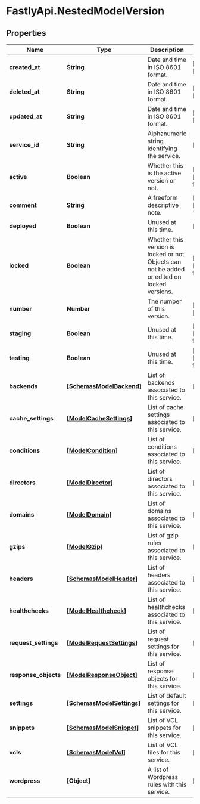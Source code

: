# FastlyApi.NestedModelVersion

## Properties

Name | Type | Description | Notes
------------ | ------------- | ------------- | -------------
**created_at** | **String** | Date and time in ISO 8601 format. | [optional] [readonly] 
**deleted_at** | **String** | Date and time in ISO 8601 format. | [optional] [readonly] 
**updated_at** | **String** | Date and time in ISO 8601 format. | [optional] [readonly] 
**service_id** | **String** | Alphanumeric string identifying the service. | [optional] 
**active** | **Boolean** | Whether this is the active version or not. | [optional] [default to false]
**comment** | **String** | A freeform descriptive note. | [optional] [default to &#39;&#39;]
**deployed** | **Boolean** | Unused at this time. | [optional] 
**locked** | **Boolean** | Whether this version is locked or not. Objects can not be added or edited on locked versions. | [optional] [default to false]
**number** | **Number** | The number of this version. | [optional] [readonly] 
**staging** | **Boolean** | Unused at this time. | [optional] [default to false]
**testing** | **Boolean** | Unused at this time. | [optional] [default to false]
**backends** | [**[SchemasModelBackend]**](SchemasModelBackend.md) | List of backends associated to this service. | [optional] 
**cache_settings** | [**[ModelCacheSettings]**](ModelCacheSettings.md) | List of cache settings associated to this service. | [optional] 
**conditions** | [**[ModelCondition]**](ModelCondition.md) | List of conditions associated to this service. | [optional] 
**directors** | [**[ModelDirector]**](ModelDirector.md) | List of directors associated to this service. | [optional] 
**domains** | [**[ModelDomain]**](ModelDomain.md) | List of domains associated to this service. | [optional] 
**gzips** | [**[ModelGzip]**](ModelGzip.md) | List of gzip rules associated to this service. | [optional] 
**headers** | [**[SchemasModelHeader]**](SchemasModelHeader.md) | List of headers associated to this service. | [optional] 
**healthchecks** | [**[ModelHealthcheck]**](ModelHealthcheck.md) | List of healthchecks associated to this service. | [optional] 
**request_settings** | [**[ModelRequestSettings]**](ModelRequestSettings.md) | List of request settings for this service. | [optional] 
**response_objects** | [**[ModelResponseObject]**](ModelResponseObject.md) | List of response objects for this service. | [optional] 
**settings** | [**[SchemasModelSettings]**](SchemasModelSettings.md) | List of default settings for this service. | [optional] 
**snippets** | [**[SchemasModelSnippet]**](SchemasModelSnippet.md) | List of VCL snippets for this service. | [optional] 
**vcls** | [**[SchemasModelVcl]**](SchemasModelVcl.md) | List of VCL files for this service. | [optional] 
**wordpress** | **[Object]** | A list of Wordpress rules with this service. | [optional] 



